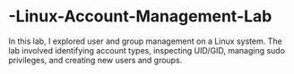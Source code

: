 # -Linux-Account-Management-Lab
In this lab, I explored user and group management on a Linux system. The lab involved identifying account types, inspecting UID/GID, managing sudo privileges, and creating new users and groups.
